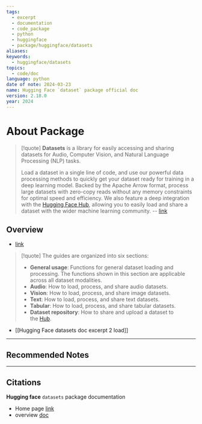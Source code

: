 ```yaml
---
tags:
  - excerpt
  - documentation
  - code_package
  - python
  - huggingface
  - package/huggingface/datasets
aliases: 
keywords:
  - huggingface/datasets
topics:
  - code/doc
language: python
date of note: 2024-03-23
name: Hugging Face `dataset` package official doc
version: 2.18.0
year: 2024
---
```

# About Package

>[!quote]
>**Datasets** is a library for easily accessing and sharing datasets for Audio, Computer Vision, and Natural Language Processing (NLP) tasks.
>
> Load a dataset in a single line of code, and use our powerful data processing methods to quickly get your dataset ready for training in a deep learning model. Backed by the Apache Arrow format, process large datasets with zero-copy reads without any memory constraints for optimal speed and efficiency. We also feature a deep integration with the [Hugging Face Hub](https://huggingface.co/datasets), allowing you to easily load and share a dataset with the wider machine learning community.
> -- [link](https://huggingface.co/docs/datasets/index)

## Overview 

- [link](https://huggingface.co/docs/datasets/how_to)

> [!quote]
> The guides are organized into six sections:
> 
> - **General usage**: Functions for general dataset loading and processing. The functions shown in this section are applicable across all dataset modalities.
> - **Audio**: How to load, process, and share audio datasets.
> - **Vision**: How to load, process, and share image datasets.
> - **Text**: How to load, process, and share text datasets.
> - **Tabular**: How to load, process, and share tabular datasets.
> - **Dataset repository**: How to share and upload a dataset to the [Hub](https://huggingface.co/datasets).

- [[Hugging Face datasets doc excerpt 2 load]]





-----------
##  Recommended Notes







----------
##  Citations

**Hugging face** `datasets` package documentation
- Home page [link](https://huggingface.co/docs/datasets/index)
- overview [doc](https://huggingface.co/docs/datasets/how_to)



